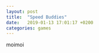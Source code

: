```yaml
---
layout: post
title:  "Speed Buddies"
date:   2019-01-13 17:01:17 +0200
categories: games
---
```


moimoi